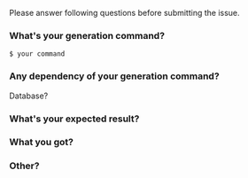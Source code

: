 Please answer following questions before submitting the issue.

### What's your generation command?

```
$ your command
```

### Any dependency of your generation command?

Database?

### What's your expected result?


### What you got?


### Other?

